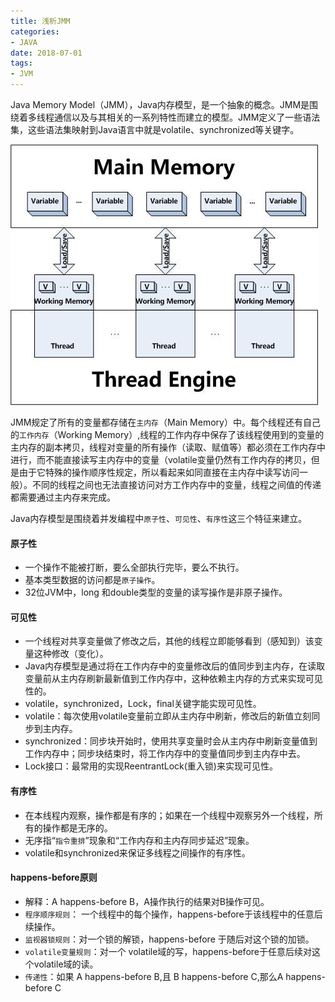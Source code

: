 ```yaml
---
title: 浅析JMM
categories:
- JAVA
date: 2018-07-01 
tags:
- JVM
---
```

Java Memory Model（JMM），Java内存模型，是一个抽象的概念。JMM是围绕着多线程通信以及与其相关的一系列特性而建立的模型。JMM定义了一些语法集，这些语法集映射到Java语言中就是volatile、synchronized等关键字。

![](https://github.com/echolixiaopeng/blog/raw/master/data/jmm.jpeg)

JMM规定了所有的变量都存储在`主内存`（Main Memory）中。每个线程还有自己的`工作内存`（Working Memory）,线程的工作内存中保存了该线程使用到的变量的主内存的副本拷贝，线程对变量的所有操作（读取、赋值等）都必须在工作内存中进行，而不能直接读写主内存中的变量（volatile变量仍然有工作内存的拷贝，但是由于它特殊的操作顺序性规定，所以看起来如同直接在主内存中读写访问一般）。不同的线程之间也无法直接访问对方工作内存中的变量，线程之间值的传递都需要通过主内存来完成。

Java内存模型是围绕着并发编程中`原子性`、`可见性`、`有序性`这三个特征来建立。

#### 原子性
* 一个操作不能被打断，要么全部执行完毕，要么不执行。
* 基本类型数据的访问都是`原子操作`。
* 32位JVM中，long 和double类型的变量的读写操作是非原子操作。

#### 可见性
* 一个线程对共享变量做了修改之后，其他的线程立即能够看到（感知到）该变量这种修改（变化）。
* Java内存模型是通过将在工作内存中的变量修改后的值同步到主内存，在读取变量前从主内存刷新最新值到工作内存中，这种依赖主内存的方式来实现可见性的。
* volatile，synchronized，Lock，final关键字能实现可见性。
* volatile：每次使用volatile变量前立即从主内存中刷新，修改后的新值立刻同步到主内存。
* synchronized：同步块开始时，使用共享变量时会从主内存中刷新变量值到工作内存中；同步块结束时，将工作内存中的变量值同步到主内存中去。
* Lock接口：最常用的实现ReentrantLock(重入锁)来实现可见性。

#### 有序性
* 在本线程内观察，操作都是有序的；如果在一个线程中观察另外一个线程，所有的操作都是无序的。
* 无序指“`指令重排`”现象和“工作内存和主内存同步延迟”现象。
* volatile和synchronized来保证多线程之间操作的有序性。

#### happens-before原则
* 解释：A happens-before B，A操作执行的结果对B操作可见。
* `程序顺序规则`： 一个线程中的每个操作，happens-before于该线程中的任意后续操作。
*  `监视器锁规则`：对一个锁的解锁，happens-before 于随后对这个锁的加锁。
*  `volatile变量规则`：对一个 volatile域的写，happens-before于任意后续对这个volatile域的读。
*  `传递性`：如果 A happens-before B,且 B happens-before C,那么A happens-before C



